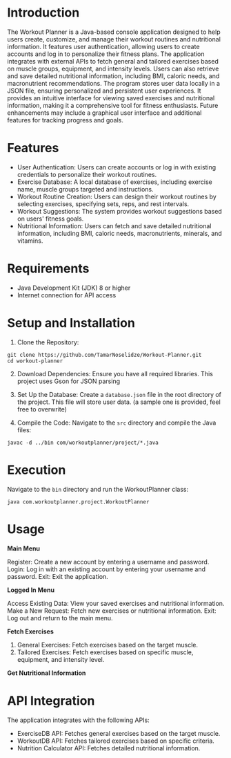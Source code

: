 # Introduction

The Workout Planner is a Java-based console application designed to help users create, customize, and manage their workout routines and nutritional information. 
It features user authentication, allowing users to create accounts and log in to personalize their fitness plans. 
The application integrates with external APIs to fetch general and tailored exercises based on muscle groups, equipment, and intensity levels. 
Users can also retrieve and save detailed nutritional information, including BMI, caloric needs, and macronutrient recommendations. 
The program stores user data locally in a JSON file, ensuring personalized and persistent user experiences. 
It provides an intuitive interface for viewing saved exercises and nutritional information, making it a comprehensive tool for fitness enthusiasts. 
Future enhancements may include a graphical user interface and additional features for tracking progress and goals.



# Features

- User Authentication: Users can create accounts or log in with existing credentials to personalize their workout routines.
- Exercise Database: A local database of exercises, including exercise name, muscle groups targeted and instructions.
- Workout Routine Creation: Users can design their workout routines by selecting exercises, specifying sets, reps, and rest intervals.
- Workout Suggestions: The system provides workout suggestions based on users' fitness goals.
- Nutritional Information: Users can fetch and save detailed nutritional information, including BMI, caloric needs, macronutrients, minerals, and vitamins.


# Requirements

- Java Development Kit (JDK) 8 or higher
- Internet connection for API access


# Setup and Installation
1. Clone the Repository:

```
git clone https://github.com/TamarNoselidze/Workout-Planner.git
cd workout-planner
```

2. Download Dependencies:
Ensure you have all required libraries. This project uses Gson for JSON parsing

3. Set Up the Database:
Create a `database.json` file in the root directory of the project. This file will store user data.
(a sample one is provided, feel free to overwrite)

4. Compile the Code:
Navigate to the `src` directory and compile the Java files:
```
javac -d ../bin com/workoutplanner/project/*.java
```


# Execution

Navigate to the `bin` directory and run the WorkoutPlanner class:
```
java com.workoutplanner.project.WorkoutPlanner
```

# Usage

__Main Menu__ 

Register: Create a new account by entering a username and password.
Login: Log in with an existing account by entering your username and password.
Exit: Exit the application.

__Logged In Menu__

Access Existing Data: View your saved exercises and nutritional information.
Make a New Request: Fetch new exercises or nutritional information.
Exit: Log out and return to the main menu.

__Fetch Exercises__

1. General Exercises: Fetch exercises based on the target muscle.
2. Tailored Exercises: Fetch exercises based on specific muscle, equipment, and intensity level.

__Get Nutritional Information__



# API Integration
The application integrates with the following APIs:

* ExerciseDB API: Fetches general exercises based on the target muscle.
* WorkoutDB API: Fetches tailored exercises based on specific criteria.
* Nutrition Calculator API: Fetches detailed nutritional information.



